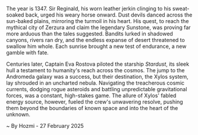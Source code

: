 
The year is 1347.  Sir Reginald, his worn leather jerkin clinging to his sweat-soaked back, urged his weary horse onward.  Dust devils danced across the sun-baked plains, mirroring the turmoil in his heart.  His quest, to reach the mythical city of Zerzura and claim the legendary Sunstone, was proving far more arduous than the tales suggested. Bandits lurked in shadowed canyons, rivers ran dry, and the endless expanse of desert threatened to swallow him whole.  Each sunrise brought a new test of endurance, a new gamble with fate.

Centuries later,  Captain Eva Rostova piloted the starship *Stardust*, its sleek hull a testament to humanity's reach across the cosmos.  The jump to the Andromeda galaxy was a success, but their destination, the Xylos system, lay shrouded in an uncharted nebula.  Navigating the treacherous cosmic currents, dodging rogue asteroids and battling unpredictable gravitational forces, was a constant, high-stakes game.  The allure of Xylos' fabled energy source, however, fueled the crew's unwavering resolve, pushing them beyond the boundaries of known space and into the heart of the unknown.

~ By Hozmi - 27 February 2025
